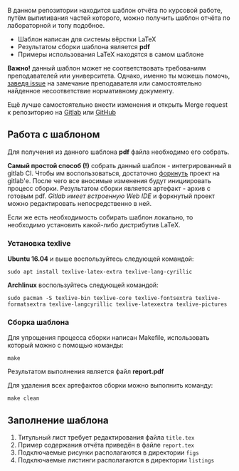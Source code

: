В данном репозитории находится шаблон отчёта по курсовой работе, путём выпиливания частей которого, можно получить шаблон отчёта по лабораторной и топу подобное.

* Шаблон написан для системы вёрстки LaTeX
* Результатом сборки шаблона является **pdf**
* Примеры использования LaTeX находятся в самом шаблоне 

**Важно!** данный шаблон может не соответствовать требованиям преподавателей или университета.
Однако, именно ты можешь помочь, [заведя issue](https://gitlab.com/kspt-templates/report/issues/new) на замечание преподавателя или самостоятельно найденное несоответствие нормативному документу.

Ещё лучше самостоятельно внести изменения и открыть Merge request к репозиторию на [Gitlab](https://gitlab.com/kspt-templates/report) или [GitHub](https://github.com/kspt-templates/report)

## Работа с шаблоном

Для получения из данного шаблона **pdf** файла необходимо его собрать.

**Самый простой способ (!)** собрать данный шаблон - интегрированный в gitlab CI.
Чтобы им воспользоваться, достаточно [форкнуть](https://gitlab.com/kspt-templates/report/forks/new) проект на gitlab'е.
После чего все вносимые изменения будут инициировать процесс сборки.
Результатом сборки является артефакт - архив с готовым pdf.
*Gitlab имеет встроенную Web IDE* и форкнутый проект можно редактировать непосредственно в ней.

Если же есть необходимость собирать шаблон локально, то необходимо установить какой-либо дистрибутив LaTeX.

### Установка texlive

**Ubuntu 16.04** и выше воспользуйтесь следующей командой:

```
sudo apt install texlive-latex-extra texlive-lang-cyrillic
```

**Archlinux** воспользуйтесь следующей командой:

```
sudo pacman -S texlive-bin texlive-core texlive-fontsextra texlive-formatsextra texlive-langcyrillic texlive-latexextra texlive-pictures
```
### Сборка шаблона

Для упрощения процесса сборки написан Makefile, использовать который можно с помощью команды:

```
make
```

Результатом выполнения является файл **report.pdf**

Для удаления всех артефактов сборки можно выполнить команду:
```
make clean
```

## Заполнение шаблона

1. Титульный лист требует редактирования файла `title.tex`
1. Пример содержания отчёта приведён в файле `report.tex`
1. Подключаемые рисунки располагаются в директории `figs`
1. Подключаемые листинги располагаются в директории `listings`
